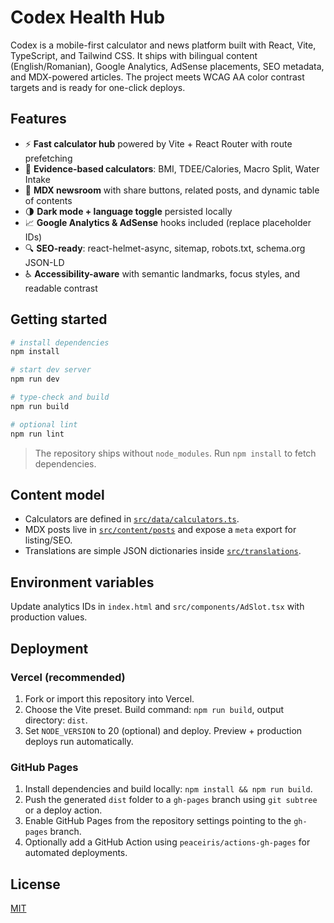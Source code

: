 # Codex Health Hub

Codex is a mobile-first calculator and news platform built with React, Vite, TypeScript, and Tailwind CSS. It ships with bilingual content (English/Romanian), Google Analytics, AdSense placements, SEO metadata, and MDX-powered articles. The project meets WCAG AA color contrast targets and is ready for one-click deploys.

## Features

- ⚡ **Fast calculator hub** powered by Vite + React Router with route prefetching
- 🧮 **Evidence-based calculators**: BMI, TDEE/Calories, Macro Split, Water Intake
- 📰 **MDX newsroom** with share buttons, related posts, and dynamic table of contents
- 🌗 **Dark mode + language toggle** persisted locally
- 📈 **Google Analytics & AdSense** hooks included (replace placeholder IDs)
- 🔍 **SEO-ready**: react-helmet-async, sitemap, robots.txt, schema.org JSON-LD
- ♿ **Accessibility-aware** with semantic landmarks, focus styles, and readable contrast

## Getting started

```bash
# install dependencies
npm install

# start dev server
npm run dev

# type-check and build
npm run build

# optional lint
npm run lint
```

> The repository ships without `node_modules`. Run `npm install` to fetch dependencies.

## Content model

- Calculators are defined in [`src/data/calculators.ts`](src/data/calculators.ts).
- MDX posts live in [`src/content/posts`](src/content/posts) and expose a `meta` export for listing/SEO.
- Translations are simple JSON dictionaries inside [`src/translations`](src/translations).

## Environment variables

Update analytics IDs in `index.html` and `src/components/AdSlot.tsx` with production values.

## Deployment

### Vercel (recommended)

1. Fork or import this repository into Vercel.
2. Choose the Vite preset. Build command: `npm run build`, output directory: `dist`.
3. Set `NODE_VERSION` to 20 (optional) and deploy. Preview + production deploys run automatically.

### GitHub Pages

1. Install dependencies and build locally: `npm install && npm run build`.
2. Push the generated `dist` folder to a `gh-pages` branch using `git subtree` or a deploy action.
3. Enable GitHub Pages from the repository settings pointing to the `gh-pages` branch.
4. Optionally add a GitHub Action using `peaceiris/actions-gh-pages` for automated deployments.

## License

[MIT](LICENSE)
